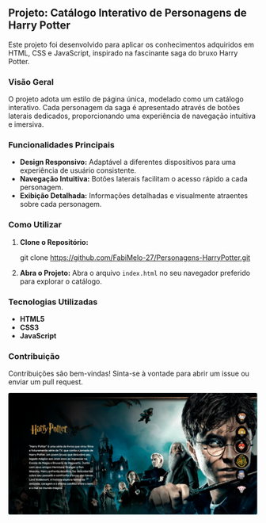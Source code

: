 ## Projeto: Catálogo Interativo de Personagens de Harry Potter

Este projeto foi desenvolvido para aplicar os conhecimentos adquiridos em HTML, CSS e JavaScript, inspirado na fascinante saga do bruxo Harry Potter.

### Visão Geral

O projeto adota um estilo de página única, modelado como um catálogo interativo. Cada personagem da saga é apresentado através de botões laterais dedicados, proporcionando uma experiência de navegação intuitiva e imersiva.

### Funcionalidades Principais

- **Design Responsivo:** Adaptável a diferentes dispositivos para uma experiência de usuário consistente.
- **Navegação Intuitiva:** Botões laterais facilitam o acesso rápido a cada personagem.
- **Exibição Detalhada:** Informações detalhadas e visualmente atraentes sobre cada personagem.

### Como Utilizar

1. **Clone o Repositório:**
  
   git clone https://github.com/FabiMelo-27/Personagens-HarryPotter.git
   

2. **Abra o Projeto:**
   Abra o arquivo `index.html` no seu navegador preferido para explorar o catálogo.

### Tecnologias Utilizadas

- **HTML5**
- **CSS3**
- **JavaScript**

### Contribuição

Contribuições são bem-vindas! Sinta-se à vontade para abrir um issue ou enviar um pull request.


![Print da Página](imagens/print-pagina.png)
